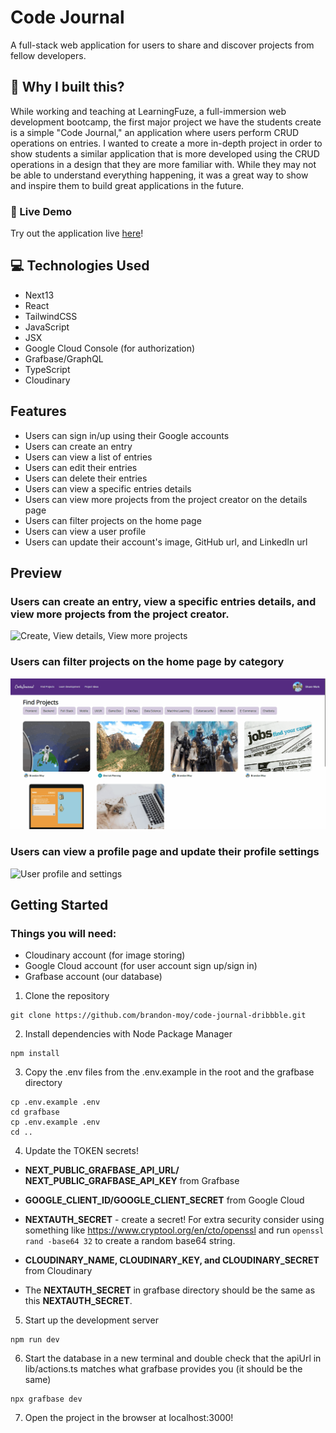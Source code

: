 # Code Journal

A full-stack web application for users to share and discover projects from fellow developers.

## 🤔 Why I built this?

While working and teaching at LearningFuze, a full-immersion web development bootcamp, the first major project we have the students create is a simple "Code Journal," an application where users perform CRUD operations on entries. I wanted to create a more in-depth project in order to show students a similar application that is more developed using the CRUD operations in a design that they are more familiar with. While they may not be able to understand everything happening, it was a great way to show and inspire them to build great applications in the future.

### 🔗 Live Demo

Try out the application live <a href="https://code-journal.brandonmoy.com/">here</a>!

## 💻 Technologies Used

- Next13
- React
- TailwindCSS
- JavaScript
- JSX
- Google Cloud Console (for authorization)
- Grafbase/GraphQL
- TypeScript
- Cloudinary

## Features

- Users can sign in/up using their Google accounts
- Users can create an entry
- Users can view a list of entries
- Users can edit their entries
- Users can delete their entries
- Users can view a specific entries details
- Users can view more projects from the project creator on the details page
- Users can filter projects on the home page
- Users can view a user profile
- Users can update their account's image, GitHub url, and LinkedIn url

## Preview

### Users can create an entry, view a specific entries details, and view more projects from the project creator.

![Create, View details, View more projects](/public/add-and-view.gif "Creating, viewing details, and viewing more projects")

### Users can filter projects on the home page by category

![Filter projects](/public/category-filters.gif "Filtering projects by category")

### Users can view a profile page and update their profile settings

![User profile and settings](/public/user-settings-and-profile.gif "User profile and settings")

## Getting Started

### Things you will need:

- Cloudinary account (for image storing)
- Google Cloud account (for user account sign up/sign in)
- Grafbase account (our database)

1. Clone the repository

```
git clone https://github.com/brandon-moy/code-journal-dribbble.git
```

2. Install dependencies with Node Package Manager

```
npm install
```

3. Copy the .env files from the .env.example in the root and the grafbase directory

```
cp .env.example .env
cd grafbase
cp .env.example .env
cd ..
```

4. Update the TOKEN secrets!

- **NEXT_PUBLIC_GRAFBASE_API_URL/ NEXT_PUBLIC_GRAFBASE_API_KEY** from Grafbase

- **GOOGLE_CLIENT_ID/GOOGLE_CLIENT_SECRET** from Google Cloud

- **NEXTAUTH_SECRET** - create a secret! For extra security consider using something like https://www.cryptool.org/en/cto/openssl and run `openssl rand -base64 32` to create a random base64 string.

- **CLOUDINARY_NAME, CLOUDINARY_KEY, and CLOUDINARY_SECRET** from Cloudinary

- The **NEXTAUTH_SECRET** in grafbase directory should be the same as this **NEXTAUTH_SECRET**.

5. Start up the development server

```
npm run dev
```

6. Start the database in a new terminal and double check that the apiUrl in lib/actions.ts matches what grafbase provides you (it should be the same)

```
npx grafbase dev
```

7. Open the project in the browser at localhost:3000!
